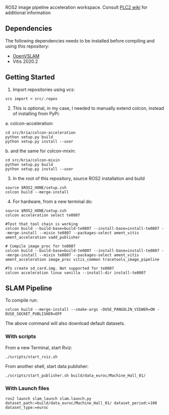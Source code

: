 ROS2 image pipeline acceleration workspace. Consult [PLC2 wiki](https://gitlab.plc2.de/Soeren/INSEALION/-/wikis/ROS2-AA-on-TE0807) for additional information

## Dependencies 
The following dependencies needs to be installed before compiling and using this repository:

- [OpenVSLAM](https://github.com/OpenVSLAM-Community/openvslam)
- Vitis 2020.2

## Getting Started

1. Import repositories using *vcs*: 
```
vcs import < src/.repos
```

2. This is optional, in my case,  I needed to manually extend colcon, instead of installing from
   PyPi:

  a. colcon-acceleration: 
```
cd src/kria/colcon-acceleration
python setup.py build
python setup.py install --user
```

  b. and the same for colcon-mixin: 
```
cd src/kria/colcon-mixin
python setup.py build
python setup.py install --user
```
3. In the root of this repository, source ROS2 installation and build

```
source $ROS2_HONE/setup.zsh
colcon build --merge-install
```

4. For hardware, from a new terminal do:
```
source $ROS2_HONE/setup.zsh
colcon acceleration select te0807

#Test that tool chain is working
colcon build --build-base=build-te0807 --install-base=install-te0807 --merge-install --mixin te0807 --packages-select ament_vitis ament_acceleration vadd_publisher

# Compile image_proc for te0807
colcon build --build-base=build-te0807 --install-base=install-te0807 --merge-install --mixin te0807 --packages-select ament_vitis ament_acceleration image_proc vitis_common tracetools_image_pipeline

#To create sd_card.img. Not supported for te0807
colcon acceleration linux vanilla --install-dir install-te0807

```


## SLAM Pipeline
To compile run:
```
colcon build --merge-install --cmake-args -DUSE_PANGOLIN_VIEWER=ON -DUSE_SOCKET_PUBLISHER=OFF 
```
The above command will also download default datasets.

### With scripts

From a new Terminal, start Rviz:
```
./scripts/start_rviz.sh
```

From another shell, start data publisher:
```
./scripts/start_publisher.sh build/data_euroc/Machine_Hall_01/
```

### With Launch files

```
ros2 launch slam_launch slam.launch.py dataset_path:=build/data_euroc/Machine_Hall_01/ dataset_period:=100 dataset_type:=euroc
```